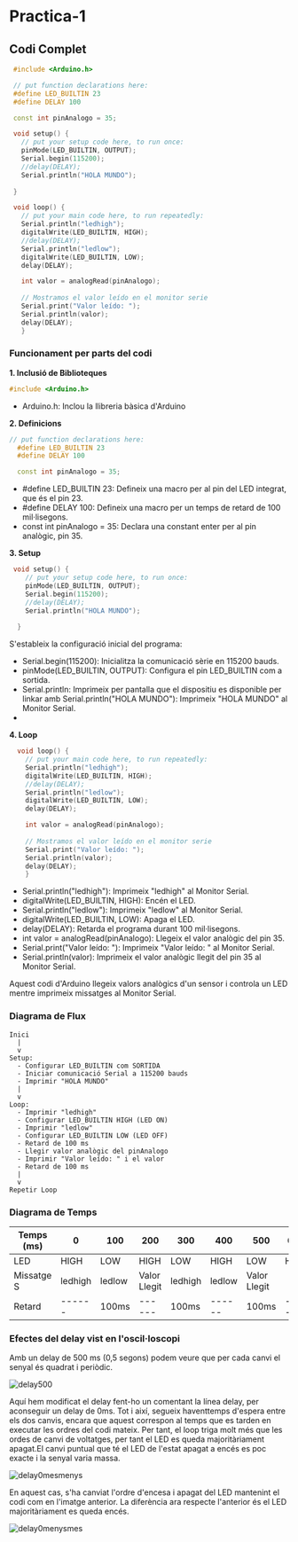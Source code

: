# Practica-1
## Codi Complet
 ```cpp
  #include <Arduino.h>

  // put function declarations here:
  #define LED_BUILTIN 23
  #define DELAY 100

  const int pinAnalogo = 35;

  void setup() {
    // put your setup code here, to run once:
    pinMode(LED_BUILTIN, OUTPUT);
    Serial.begin(115200);
    //delay(DELAY);
    Serial.println("HOLA MUNDO");
    
  }

  void loop() {
    // put your main code here, to run repeatedly:
    Serial.println("ledhigh");
    digitalWrite(LED_BUILTIN, HIGH);
    //delay(DELAY);
    Serial.println("ledlow");
    digitalWrite(LED_BUILTIN, LOW);
    delay(DELAY);

    int valor = analogRead(pinAnalogo);
  
    // Mostramos el valor leído en el monitor serie
    Serial.print("Valor leído: ");
    Serial.println(valor);
    delay(DELAY);
    }
```
### Funcionament per parts del codi
__1. Inclusió de Biblioteques__
```cpp
#include <Arduino.h>
```
- Arduino.h: Inclou la llibreria bàsica d'Arduino

__2. Definicions__
```cpp
// put function declarations here:
  #define LED_BUILTIN 23
  #define DELAY 100

  const int pinAnalogo = 35;
```
- #define LED_BUILTIN 23: Defineix una macro per al pin del LED integrat, que és el pin 23.
- #define DELAY 100: Defineix una macro per un temps de retard de 100 mil·lisegons.
- const int pinAnalogo = 35: Declara una constant enter per al pin analògic, pin 35.
  
__3. Setup__
```cpp
 void setup() {
    // put your setup code here, to run once:
    pinMode(LED_BUILTIN, OUTPUT);
    Serial.begin(115200);
    //delay(DELAY);
    Serial.println("HOLA MUNDO");
    
  }
```
S'estableix la configuració inicial del programa:
- Serial.begin(115200): Inicialitza la comunicació sèrie en 115200 bauds.
- pinMode(LED_BUILTIN, OUTPUT): Configura el pin LED_BUILTIN com a sortida.
- Serial.println: Imprimeix per pantalla que el dispositiu es disponible per linkar amb Serial.println("HOLA MUNDO"): Imprimeix "HOLA MUNDO" al Monitor Serial.
- 
__4. Loop__
```cpp
  void loop() {
    // put your main code here, to run repeatedly:
    Serial.println("ledhigh");
    digitalWrite(LED_BUILTIN, HIGH);
    //delay(DELAY);
    Serial.println("ledlow");
    digitalWrite(LED_BUILTIN, LOW);
    delay(DELAY);

    int valor = analogRead(pinAnalogo);
  
    // Mostramos el valor leído en el monitor serie
    Serial.print("Valor leído: ");
    Serial.println(valor);
    delay(DELAY);
    }
```
- Serial.println("ledhigh"): Imprimeix "ledhigh" al Monitor Serial.
- digitalWrite(LED_BUILTIN, HIGH): Encén el LED. 
- Serial.println("ledlow"): Imprimeix "ledlow" al Monitor Serial.
- digitalWrite(LED_BUILTIN, LOW): Apaga el LED.
- delay(DELAY): Retarda el programa durant 100 mil·lisegons.
- int valor = analogRead(pinAnalogo): Llegeix el valor analògic del pin 35.
- Serial.print("Valor leído: "): Imprimeix "Valor leído: " al Monitor Serial.
- Serial.println(valor): Imprimeix el valor analògic llegit del pin 35 al Monitor Serial.
  

Aquest codi d'Arduino llegeix valors analògics d'un sensor i controla un LED mentre imprimeix missatges al Monitor Serial.

### Diagrama de Flux
```
Inici
  |
  v
Setup:
  - Configurar LED_BUILTIN com SORTIDA
  - Iniciar comunicació Serial a 115200 bauds
  - Imprimir "HOLA MUNDO"
  |
  v
Loop:
  - Imprimir "ledhigh"
  - Configurar LED_BUILTIN HIGH (LED ON)
  - Imprimir "ledlow"
  - Configurar LED_BUILTIN LOW (LED OFF)
  - Retard de 100 ms
  - Llegir valor analògic del pinAnalogo
  - Imprimir "Valor leído: " i el valor
  - Retard de 100 ms
  |
  v
Repetir Loop
```
### Diagrama de Temps

|Temps (ms) | 0    | 100  | 200  | 300  | 400  | 500  | 600  |
|-----------|------|------|------|------|------|------|------|
|LED        | HIGH | LOW  | HIGH | LOW  | HIGH | LOW  | HIGH |
|Missatge S |ledhigh|ledlow|Valor Llegit|ledhigh|ledlow|Valor Llegit|
|Retard     |------|100ms |------|100ms |------|100ms |------|

### Efectes del delay vist en l'oscil·loscopi

Amb un delay de 500 ms (0,5 segons) podem veure que per cada canvi el senyal és quadrat i periòdic. 

![delay500](https://github.com/AlexMun0z/Practica-1/assets/167424480/75739463-1c96-4533-9dc9-d4947cadce11)


Aquí hem modificat el delay fent-ho un comentant la línea delay, per aconseguir un delay de 0ms.
Tot i així, segueix haventtemps d'espera entre els dos canvis, encara que aquest correspon al temps que es tarden en executar les ordres del codi mateix.
Per tant, el loop triga molt més que les ordes de canvi de voltatges, per tant el LED es queda majoritàriament apagat.El canvi puntual que té el LED de l'estat apagat a encés es poc exacte i la senyal varia massa. 

![delay0mesmenys](https://github.com/AlexMun0z/Practica-1/assets/167424480/d4859f33-a97b-4179-b213-aa6a5e311ed2)



En aquest cas, s'ha canviat l'ordre d'encesa i apagat del LED mantenint el codi com en l'imatge anterior. La diferència ara respecte l'anterior és el LED majoritàriament es queda encés.

![delay0menysmes](https://github.com/AlexMun0z/Practica-1/assets/167424480/ca4d9dd9-3f87-436e-af51-892983263a47)


